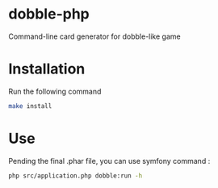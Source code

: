 # dobble-php
Command-line card generator for dobble-like game

# Installation

Run the following command

```bash
make install
```

# Use

Pending the final .phar file, you can use symfony command :

```bash
php src/application.php dobble:run -h
```
